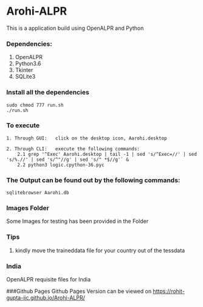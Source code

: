 # Arohi-ALPR
This is a application build using OpenALPR and Python

### Dependencies:
1. OpenALPR
2. Python3.6
3. Tkinter
4. SQLite3

### Install all the dependencies
```
sudo chmod 777 run.sh
./run.sh
```

### To execute
```
1. Through GUI:   click on the desktop icon, Aarohi.desktop
```
```
2. Through CLI:	  execute the following commands:
	2.1 grep '^Exec' Aarohi.desktop | tail -1 | sed 's/^Exec=//' | sed 's/%.//' | sed 's/^"//g' | sed 's/" *$//g'` &
	2.2 python3 logic.cpython-36.pyc
```

### The Output can be found out by the following commands:
```
sqlitebrowser Aarohi.db
```

### Images Folder
Some Images for testing has been provided in the Folder

### Tips
1. kindly move the traineddata file for your country out of the tessdata

### India 
OpenALPR requisite files for India

###Github Pages
Github Pages Version can be viewed on https://rohit-gupta-iic.github.io/Arohi-ALPR/
